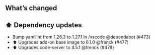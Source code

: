 ## What’s changed

## ⬆️ Dependency updates

- Bump yamllint from 1.26.3 to 1.27.1 in /vscode @dependabot (#473)
- ⬆️ Upgrades add-on base image to 6.1.0 @frenck (#477)
- ⬆️ Upgrades code-server to 4.5.1 @frenck (#478)
